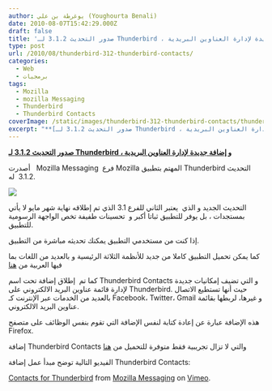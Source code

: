 ```yaml
---
author: يوغرطة بن علي (Youghourta Benali)
date: 2010-08-07T15:42:29.000Z
draft: false
title: 'صدور التحديث 3.1.2 لـ Thunderbird ، و إضافة جديدة لإدارة العناوين البريدية  '
type: post
url: /2010/08/thunderbird-312-thunderbird-contacts/
categories:
  - Web
  - برمجيات
tags:
  - Mozilla
  - mozilla Messaging
  - Thunderbird
  - Thunderbird Contacts
coverImage: /static/images/thunderbird-312-thunderbird-contacts/thunderbird-logo.png
excerpt: "**[صدور التحديث 3.1.2 لـ Thunderbird ، و إضافة جديدة لإدارة العناوين البريدية](https://www.it-scoop.com/2010/08/thunderbird-312-thunderbird-contacts)**\n\nأصدرت \_\_Mozilla Messaging \_فرع Mozilla المهتم بتطبيق Thunderbird التحديث 3.1.2 \_له.\n\n\n\nالتحديث الجديد و الذي\_ يعتبر الثاني للفرع 3.1 الذي تم إطلاقه نهاية شهر مايو لا يأتي بمستجدات ، بل"
---
```

**[صدور التحديث 3.1.2 لـ Thunderbird ، و إضافة جديدة لإدارة العناوين البريدية](https://www.it-scoop.com/2010/08/thunderbird-312-thunderbird-contacts)**

أصدرت   Mozilla Messaging  فرع Mozilla المهتم بتطبيق Thunderbird التحديث 3.1.2  له.

![](/static/images/thunderbird-312-thunderbird-contacts/thunderbird-logo.png)

التحديث الجديد و الذي  يعتبر الثاني للفرع 3.1 الذي تم إطلاقه نهاية شهر مايو لا يأتي بمستجدات ، بل يوفر للتطبيق ثباتا أكبر و  تحسينات طفيفة تخص الواجهة الرسومية للتطبيق.

إذا كنت من مستخدمي التطبيق يمكنك تحديثه مباشرة من التطبيق.

كما يمكن تحميل التطبيق كاملا من جديد للأنظمة الثلاثة الرئيسية و بالعديد من اللغات بما فيها العربية من [هنا](http://www.mozillamessaging.com/en-US/thunderbird/all.html)

كما تم  إطلاق إضافة تحت اسم Thunderbird Contacts و التي تضيف إمكانيات جديدة لإدارة قائمة عناوين البريد الالكتروني على Thunderbird. حيث أنها تستطيع الاتصال بالعديد من الخدمات عبر الإنترنت كـ Facebook، Twitter، Gmail و غيرها، لربطها بقائمة عناوين البريد الالكتروني.

هذه الإضافة عبارة عن إعادة كتابة لنفس الإضافة التي تقوم بنفس الوظائف على متصفح Firefox.

إضافة Thunderbird Contacts والتي لا تزال تجريبية فقط متوفرة للتحميل من [هنا](https://addons.mozilla.org/fr/thunderbird/addon/211329/)

الفيديو التالية توضح مبدأ عمل إضافة Thunderbird Contacts:

[Contacts for Thunderbird](http://vimeo.com/13858695) from [Mozilla Messaging](http://vimeo.com/mozillamessaging) on [Vimeo](http://vimeo.com).
